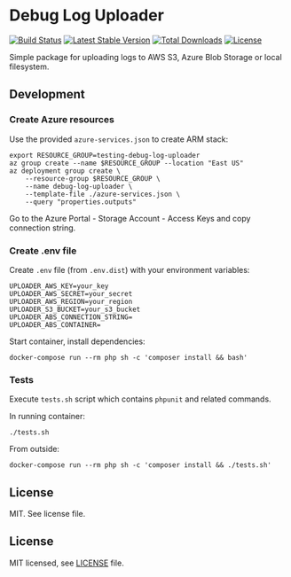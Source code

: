 # Debug Log Uploader

[![Build Status](https://travis-ci.com/keboola/debug-log-uploader.svg?branch=master)](https://travis-ci.com/keboola/debug-log-uploader)
[![Latest Stable Version](https://poser.pugx.org/keboola/debug-log-uploader/v/stable)](https://github.com/keboola/debug-log-uploader/releases)
[![Total Downloads](https://poser.pugx.org/keboola/debug-log-uploader/downloads)](https://packagist.org/packages/keboola/debug-log-uploader)
[![License](https://poser.pugx.org/keboola/debug-log-uploader/license)](https://github.com/keboola/debug-log-uploader/blob/master/LICENSE.md)

Simple package for uploading logs to AWS S3, Azure Blob Storage or local filesystem.

## Development

### Create Azure resources

Use the provided `azure-services.json` to create ARM stack:

```
export RESOURCE_GROUP=testing-debug-log-uploader
az group create --name $RESOURCE_GROUP --location "East US"
az deployment group create \
    --resource-group $RESOURCE_GROUP \
    --name debug-log-uploader \
    --template-file ./azure-services.json \
    --query "properties.outputs"

```
Go to the Azure Portal - Storage Account - Access Keys and copy connection string.

### Create .env file

Create `.env` file (from `.env.dist`) with your environment variables:

```
UPLOADER_AWS_KEY=your_key
UPLOADER_AWS_SECRET=your_secret
UPLOADER_AWS_REGION=your_region
UPLOADER_S3_BUCKET=your_s3_bucket
UPLOADER_ABS_CONNECTION_STRING=
UPLOADER_ABS_CONTAINER=
```

Start container, install dependencies:

```console
docker-compose run --rm php sh -c 'composer install && bash'
```

### Tests

Execute `tests.sh` script which contains `phpunit` and related commands.

In running container:

```
./tests.sh
```

From outside:

```console
docker-compose run --rm php sh -c 'composer install && ./tests.sh'
```

## License

MIT. See license file.

## License

MIT licensed, see [LICENSE](./LICENSE) file.
